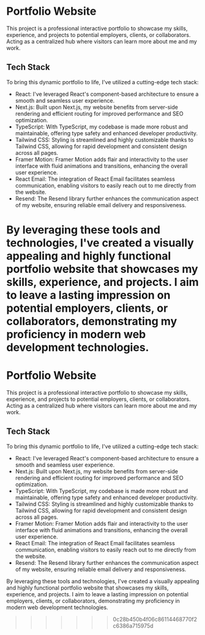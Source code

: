 # Portfolio Website
This project is a professional interactive portfolio to showcase my skills, experience, and projects to potential employers, clients, or collaborators. Acting as a centralized hub where visitors can learn more about me and my work.

## Tech Stack
To bring this dynamic portfolio to life, I've utilized a cutting-edge tech stack:

* React: I've leveraged React's component-based architecture to ensure a smooth and seamless user experience.
* Next.js: Built upon Next.js, my website benefits from server-side rendering and efficient routing for improved performance and SEO optimization.
* TypeScript: With TypeScript, my codebase is made more robust and maintainable, offering type safety and enhanced developer productivity.
* Tailwind CSS: Styling is streamlined and highly customizable thanks to Tailwind CSS, allowing for rapid development and consistent design across all pages.
* Framer Motion: Framer Motion adds flair and interactivity to the user interface with fluid animations and transitions, enhancing the overall user experience.
* React Email: The integration of React Email facilitates seamless communication, enabling visitors to easily reach out to me directly from the website.
* Resend: The Resend library further enhances the communication aspect of my website, ensuring reliable email delivery and responsiveness.

By leveraging these tools and technologies, I've created a visually appealing and highly functional portfolio website that showcases my skills, experience, and projects. I aim to leave a lasting impression on potential employers, clients, or collaborators,
demonstrating my proficiency in modern web development technologies.
=======
# Portfolio Website
This project is a professional interactive portfolio to showcase my skills, experience, and projects to potential employers, clients, or collaborators. Acting as a centralized hub where visitors can learn more about me and my work.

## Tech Stack
To bring this dynamic portfolio to life, I've utilized a cutting-edge tech stack:

* React: I've leveraged React's component-based architecture to ensure a smooth and seamless user experience.
* Next.js: Built upon Next.js, my website benefits from server-side rendering and efficient routing for improved performance and SEO optimization.
* TypeScript: With TypeScript, my codebase is made more robust and maintainable, offering type safety and enhanced developer productivity.
* Tailwind CSS: Styling is streamlined and highly customizable thanks to Tailwind CSS, allowing for rapid development and consistent design across all pages.
* Framer Motion: Framer Motion adds flair and interactivity to the user interface with fluid animations and transitions, enhancing the overall user experience.
* React Email: The integration of React Email facilitates seamless communication, enabling visitors to easily reach out to me directly from the website.
* Resend: The Resend library further enhances the communication aspect of my website, ensuring reliable email delivery and responsiveness.

By leveraging these tools and technologies, I've created a visually appealing and highly functional portfolio website that showcases my skills, experience, and projects. I aim to leave a lasting impression on potential employers, clients, or collaborators,
demonstrating my proficiency in modern web development technologies.
>>>>>>> 0c28b450b4f06c86114468770f2c6386a715975d
